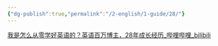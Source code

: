 ```yaml
---
{"dg-publish":true,"permalink":"/2-english/1-guide/28/"}
---
```


[我是怎么从零学好英语的？英语百万博主，28年成长经历\_哔哩哔哩\_bilibili](https://www.bilibili.com/video/BV1dM411S7GG/?spm_id_from=333.1007.tianma.1-1-1.click&vd_source=0e8d5a2d613f40b7bb080c0607a88b1e)